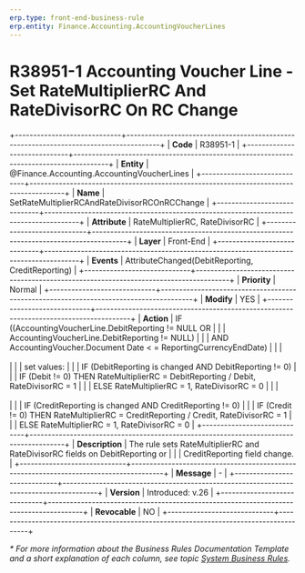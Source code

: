 ```yaml
---
erp.type: front-end-business-rule
erp.entity: Finance.Accounting.AccountingVoucherLines
---
```


# R38951-1 Accounting Voucher Line - Set RateMultiplierRC And RateDivisorRC On RC Change
+-----------------------------+---------------------------------------------------------------------------------------+
| **Code**                    | R38951-1                                                                              |
+-----------------------------+---------------------------------------------------------------------------------------+
| **Entity**                  | @Finance.Accounting.AccountingVoucherLines                                            |
+-----------------------------+---------------------------------------------------------------------------------------+
| **Name**                    | SetRateMultiplierRCAndRateDivisorRCOnRCChange                                         |
+-----------------------------+---------------------------------------------------------------------------------------+
| **Attribute**               | RateMultiplierRC, RateDivisorRC                                                       |
+-----------------------------+---------------------------------------------------------------------------------------+
| **Layer**                   | Front-End                                                                             |
+-----------------------------+---------------------------------------------------------------------------------------+
| **Events**                  | AttributeChanged(DebitReporting, CreditReporting)                                     |
+-----------------------------+---------------------------------------------------------------------------------------+
| **Priority**                | Normal                                                                                |
+-----------------------------+---------------------------------------------------------------------------------------+
| **Modify**                  | YES                                                                                   |
+-----------------------------+---------------------------------------------------------------------------------------+
| **Action**                  | IF ((AccountingVoucherLine.DebitReporting != NULL OR                                  |
|                             |      AccountingVoucherLine.DebitReporting != NULL)                                    |
|                             |      AND AccountingVoucher.Document Date < = ReportingCurrencyЕndDate)                |
|                             | <br><br>                                                                              |
|                             | set values:                                                                           |
|                             |      IF (DebitReporting is changed AND DebitReporting != 0)                           |
|                             |         IF (Debit != 0) THEN RateMultiplierRC = DebitReporting / Debit, RateDivisorRC = 1 |
|                             |                          ELSE RateMultiplierRC = 1, RateDivisorRC = 0                 |
|                             | <br><br>                                                                              |
|                             |      IF (CreditReporting is changed AND CreditReporting != 0)                         |
|                             |         IF (Credit != 0) THEN RateMultiplierRC = CreditReporting / Credit, RateDivisorRC = 1 |
|                             |                          ELSE RateMultiplierRC = 1, RateDivisorRC = 0                 |
+-----------------------------+---------------------------------------------------------------------------------------+
| **Description**             | The rule sets RateMultiplierRC and RateDivisorRC fields on DebitReporting or          |
|                             | CreditReporting field change.                                                         |
+-----------------------------+---------------------------------------------------------------------------------------+
| **Message**                 | \-                                                                                    |
+-----------------------------+---------------------------------------------------------------------------------------+
| **Version**                 | Introduced: v.26                                                                      |
+-----------------------------+---------------------------------------------------------------------------------------+
| **Revocable**               | NO                                                                                   |
+-----------------------------+---------------------------------------------------------------------------------------+

*\* For more information about the Business Rules Documentation Template and a short explanation of each column, see
topic [System Business Rules](../templates/template-description-system-business-rules.md).*
